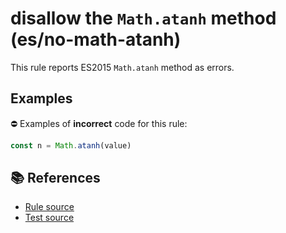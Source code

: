 # disallow the `Math.atanh` method (es/no-math-atanh)

This rule reports ES2015 `Math.atanh` method as errors.

## Examples

⛔ Examples of **incorrect** code for this rule:

```js
const n = Math.atanh(value)
```

## 📚 References

- [Rule source](https://github.com/mysticatea/eslint-plugin-es/blob/v1.2.0/lib/rules/no-math-atanh.js)
- [Test source](https://github.com/mysticatea/eslint-plugin-es/blob/v1.2.0/tests/lib/rules/no-math-atanh.js)

